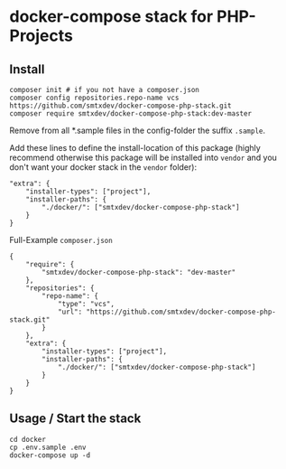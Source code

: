# docker-compose stack for PHP-Projects


## Install

```
composer init # if you not have a composer.json
composer config repositories.repo-name vcs https://github.com/smtxdev/docker-compose-php-stack.git
composer require smtxdev/docker-compose-php-stack:dev-master
```

Remove from all *.sample files in the config-folder the suffix `.sample`.

Add these lines to define the install-location of this package (highly recommend otherwise this package will be installed into `vendor` and you don't want your docker stack in the `vendor` folder):

```
"extra": {
    "installer-types": ["project"],
    "installer-paths": {
        "./docker/": ["smtxdev/docker-compose-php-stack"]
    }
}
```

Full-Example `composer.json`

```
{
    "require": {
        "smtxdev/docker-compose-php-stack": "dev-master"
    },
    "repositories": {
        "repo-name": {
            "type": "vcs",
            "url": "https://github.com/smtxdev/docker-compose-php-stack.git"
        }
    },
    "extra": {
        "installer-types": ["project"],
        "installer-paths": {
            "./docker/": ["smtxdev/docker-compose-php-stack"]
        }
    }
}
```

## Usage / Start the stack

```
cd docker
cp .env.sample .env
docker-compose up -d
```
